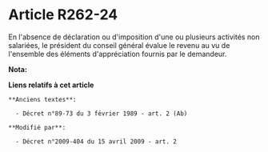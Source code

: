 # Article R262-24

En l'absence de déclaration ou d'imposition d'une ou plusieurs activités non salariées, le président du conseil général
évalue le revenu au vu de l'ensemble des éléments d'appréciation fournis par le demandeur.

**Nota:**



**Liens relatifs à cet article**

	**Anciens textes**:

	  - Décret n°89-73 du 3 février 1989 - art. 2 (Ab)

	**Modifié par**:

	  - Décret n°2009-404 du 15 avril 2009 - art. 2
